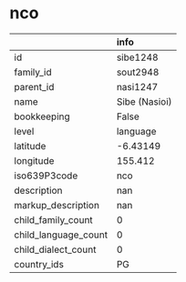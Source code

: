 # nco
|                      | info          |
|:---------------------|:--------------|
| id                   | sibe1248      |
| family_id            | sout2948      |
| parent_id            | nasi1247      |
| name                 | Sibe (Nasioi) |
| bookkeeping          | False         |
| level                | language      |
| latitude             | -6.43149      |
| longitude            | 155.412       |
| iso639P3code         | nco           |
| description          | nan           |
| markup_description   | nan           |
| child_family_count   | 0             |
| child_language_count | 0             |
| child_dialect_count  | 0             |
| country_ids          | PG            |